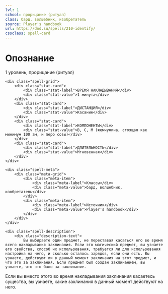 ```yaml
---
lvl: 1
school: прорицание (ритуал)
class: бард, волшебник, изобретатель
source: Player's handbook
url: https://dnd.su/spells/210-identify/
cssclass: spell-card
---
```


<div class="spell-container">
    <div class="spell-header">
        <h1 class="spell-name">Опознание</h1>
        <div class="spell-level">1 уровень, прорицание (ритуал)</div>
    </div>
    
    <div class="spell-grid">
        <div class="stat-card">
            <div class="stat-label">ВРЕМЯ НАКЛАДЫВАНИЯ</div>
            <div class="stat-value">1 минута</div>
        </div>
        <div class="stat-card">
            <div class="stat-label">ДИСТАНЦИЯ</div>
            <div class="stat-value">Касание</div>
        </div>
        <div class="stat-card">
            <div class="stat-label">КОМПОНЕНТЫ</div>
            <div class="stat-value">В, С, М (жемчужина, стоящая как минимум 100 зм, и перо совы)</div>
        </div>
        <div class="stat-card">
            <div class="stat-label">ДЛИТЕЛЬНОСТЬ</div>
            <div class="stat-value">Мгновенная</div>
        </div>
    </div>
    
    <div class="spell-meta">
        <div class="meta-grid">
            <div class="meta-item">
                <div class="meta-label">Классы</div>
                <div class="meta-value">бард, волшебник, изобретатель</div>
            </div>
            <div class="meta-item">
                <div class="meta-label">Источник</div>
                <div class="meta-value">Player's handbook</div>
            </div>
        </div>
    </div>
    
    <div class="spell-description">
        <div class="description-text">
            Вы выбираете один предмет, не переставая касаться его во время всего накладывания заклинания. Если это магический предмет, вы узнаете его свойства, способ их использования, требуется ли для использования настройка на него, и сколько осталось зарядов, если они есть. Вы узнаете, действуют ли в данный момент заклинания на этот предмет, и что это за заклинания. Если предмет был создан заклинанием, вы узнаете, что это было за заклинание.
Если вы вместо этого во время накладывания заклинания касаетесь существа, вы узнаете, какие заклинания в данный момент действуют на него.
        </div>
    </div>
</div>